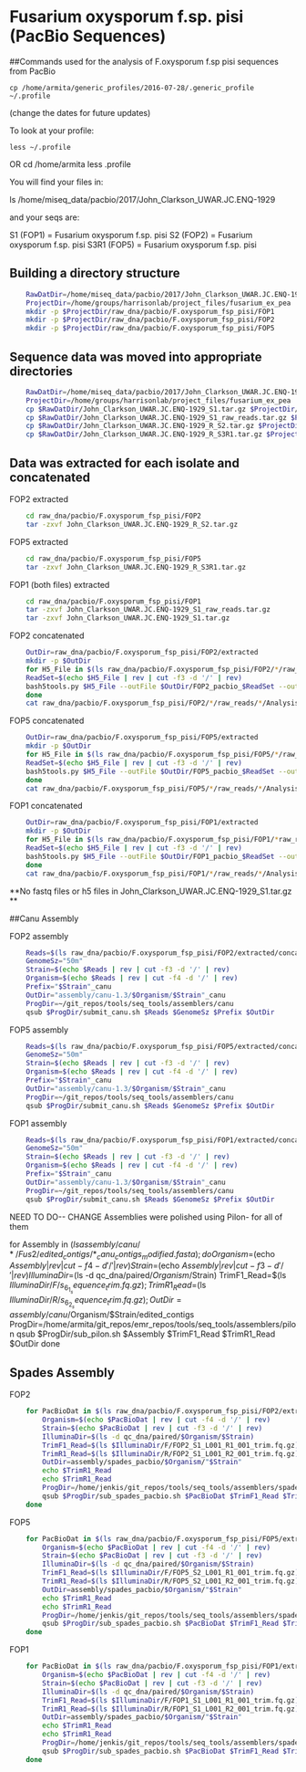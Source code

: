 # Fusarium oxysporum f.sp. pisi (PacBio Sequences)
##Commands used for the analysis of F.oxysporum f.sp pisi sequences from PacBio


	cp /home/armita/generic_profiles/2016-07-28/.generic_profile ~/.profile
(change the dates for future updates)


To look at your profile:

	less ~/.profile
OR
	cd /home/armita
	less .profile



You will find your files in:

ls /home/miseq_data/pacbio/2017/John_Clarkson_UWAR.JC.ENQ-1929

and your seqs are:

S1 (FOP1) = Fusarium oxysporum f.sp. pisi
S2 (FOP2) = Fusarium oxysporum f.sp. pisi
S3R1 (FOP5) = Fusarium oxysporum f.sp. pisi


## Building a directory structure

```bash
	RawDatDir=/home/miseq_data/pacbio/2017/John_Clarkson_UWAR.JC.ENQ-1929
	ProjectDir=/home/groups/harrisonlab/project_files/fusarium_ex_pea
	mkdir -p $ProjectDir/raw_dna/pacbio/F.oxysporum_fsp_pisi/FOP1
	mkdir -p $ProjectDir/raw_dna/pacbio/F.oxysporum_fsp_pisi/FOP2
	mkdir -p $ProjectDir/raw_dna/pacbio/F.oxysporum_fsp_pisi/FOP5
```	

## Sequence data was moved into appropriate directories

```bash
	RawDatDir=/home/miseq_data/pacbio/2017/John_Clarkson_UWAR.JC.ENQ-1929
	ProjectDir=/home/groups/harrisonlab/project_files/fusarium_ex_pea
	cp $RawDatDir/John_Clarkson_UWAR.JC.ENQ-1929_S1.tar.gz $ProjectDir/raw_dna/pacbio/F.oxysporum_fsp_pisi/FOP1
	cp $RawDatDir/John_Clarkson_UWAR.JC.ENQ-1929_S1_raw_reads.tar.gz $ProjectDir/raw_dna/pacbio/F.oxysporum_fsp_pisi/FOP1
	cp $RawDatDir/John_Clarkson_UWAR.JC.ENQ-1929_R_S2.tar.gz $ProjectDir/raw_dna/pacbio/F.oxysporum_fsp_pisi/FOP2
	cp $RawDatDir/John_Clarkson_UWAR.JC.ENQ-1929_R_S3R1.tar.gz $ProjectDir/raw_dna/pacbio/F.oxysporum_fsp_pisi/FOP5	
```

## Data was extracted for each isolate and concatenated 

FOP2 extracted 

```bash
	cd raw_dna/pacbio/F.oxysporum_fsp_pisi/FOP2
	tar -zxvf John_Clarkson_UWAR.JC.ENQ-1929_R_S2.tar.gz
```

FOP5 extracted 

```bash
	cd raw_dna/pacbio/F.oxysporum_fsp_pisi/FOP5
	tar -zxvf John_Clarkson_UWAR.JC.ENQ-1929_R_S3R1.tar.gz
```

FOP1 (both files) extracted 

```bash
	cd raw_dna/pacbio/F.oxysporum_fsp_pisi/FOP1
	tar -zxvf John_Clarkson_UWAR.JC.ENQ-1929_S1_raw_reads.tar.gz
	tar -zxvf John_Clarkson_UWAR.JC.ENQ-1929_S1.tar.gz
```

FOP2 concatenated 

```bash
	OutDir=raw_dna/pacbio/F.oxysporum_fsp_pisi/FOP2/extracted
	mkdir -p $OutDir
	for H5_File in $(ls raw_dna/pacbio/F.oxysporum_fsp_pisi/FOP2/*/raw_reads/*/Analysis_Results/*.bas.h5); do
	ReadSet=$(echo $H5_File | rev | cut -f3 -d '/' | rev)
	bash5tools.py $H5_File --outFile $OutDir/FOP2_pacbio_$ReadSet --outType fastq --readType unrolled --minLength 100
	done
	cat raw_dna/pacbio/F.oxysporum_fsp_pisi/FOP2/*/raw_reads/*/Analysis_Results/*.subreads.fastq > $OutDir/concatenated_pacbio.fastq
```

FOP5 concatenated 

```bash
	OutDir=raw_dna/pacbio/F.oxysporum_fsp_pisi/FOP5/extracted
	mkdir -p $OutDir
	for H5_File in $(ls raw_dna/pacbio/F.oxysporum_fsp_pisi/FOP5/*/raw_reads/*/Analysis_Results/*.bas.h5); do
	ReadSet=$(echo $H5_File | rev | cut -f3 -d '/' | rev)
	bash5tools.py $H5_File --outFile $OutDir/FOP5_pacbio_$ReadSet --outType fastq --readType unrolled --minLength 100
	done
	cat raw_dna/pacbio/F.oxysporum_fsp_pisi/FOP5/*/raw_reads/*/Analysis_Results/*.subreads.fastq > $OutDir/concatenated_pacbio.fastq
```

FOP1 concatenated 

```bash
	OutDir=raw_dna/pacbio/F.oxysporum_fsp_pisi/FOP1/extracted
	mkdir -p $OutDir
	for H5_File in $(ls raw_dna/pacbio/F.oxysporum_fsp_pisi/FOP1/*raw_reads/*/Analysis_Results/*.bas.h5); do
	ReadSet=$(echo $H5_File | rev | cut -f3 -d '/' | rev)
	bash5tools.py $H5_File --outFile $OutDir/FOP1_pacbio_$ReadSet --outType fastq --readType unrolled --minLength 100
	done
	cat raw_dna/pacbio/F.oxysporum_fsp_pisi/FOP1/*/raw_reads/*/Analysis_Results/*.subreads.fastq > $OutDir/concatenated_pacbio.fastq
```


**No fastq files or h5 files in John_Clarkson_UWAR.JC.ENQ-1929_S1.tar.gz **

##Canu Assembly 

FOP2 assembly

```bash 
	Reads=$(ls raw_dna/pacbio/F.oxysporum_fsp_pisi/FOP2/extracted/concatenated_pacbio.fastq)
  	GenomeSz="50m"
  	Strain=$(echo $Reads | rev | cut -f3 -d '/' | rev)
  	Organism=$(echo $Reads | rev | cut -f4 -d '/' | rev)
  	Prefix="$Strain"_canu
  	OutDir="assembly/canu-1.3/$Organism/$Strain"_canu
  	ProgDir=~/git_repos/tools/seq_tools/assemblers/canu
  	qsub $ProgDir/submit_canu.sh $Reads $GenomeSz $Prefix $OutDir
```

FOP5 assembly

```bash
	Reads=$(ls raw_dna/pacbio/F.oxysporum_fsp_pisi/FOP5/extracted/concatenated_pacbio.fastq)
 	GenomeSz="50m"
  	Strain=$(echo $Reads | rev | cut -f3 -d '/' | rev)
  	Organism=$(echo $Reads | rev | cut -f4 -d '/' | rev)
  	Prefix="$Strain"_canu
  	OutDir="assembly/canu-1.3/$Organism/$Strain"_canu
  	ProgDir=~/git_repos/tools/seq_tools/assemblers/canu
  	qsub $ProgDir/submit_canu.sh $Reads $GenomeSz $Prefix $OutDir
``` 
  
FOP1 assembly

```bash
	Reads=$(ls raw_dna/pacbio/F.oxysporum_fsp_pisi/FOP1/extracted/concatenated_pacbio.fastq)
  	GenomeSz="50m"
  	Strain=$(echo $Reads | rev | cut -f3 -d '/' | rev)
  	Organism=$(echo $Reads | rev | cut -f4 -d '/' | rev)
  	Prefix="$Strain"_canu
  	OutDir="assembly/canu-1.3/$Organism/$Strain"_canu
  	ProgDir=~/git_repos/tools/seq_tools/assemblers/canu
  	qsub $ProgDir/submit_canu.sh $Reads $GenomeSz $Prefix $OutDir
```



NEED TO DO-- CHANGE
Assemblies were polished using Pilon- for all of them

  for Assembly in $(ls assembly/canu/*/Fus2/edited_contigs/*_canu_contigs_modified.fasta); do
    Organism=$(echo $Assembly | rev | cut -f4 -d '/' | rev)
    Strain=$(echo $Assembly | rev | cut -f3 -d '/' | rev)
    IlluminaDir=$(ls -d qc_dna/paired/$Organism/$Strain)
    TrimF1_Read=$(ls $IlluminaDir/F/s_6_1_sequence_trim.fq.gz);
    TrimR1_Read=$(ls $IlluminaDir/R/s_6_2_sequence_trim.fq.gz);
    OutDir=assembly/canu/$Organism/$Strain/edited_contigs
    ProgDir=/home/armita/git_repos/emr_repos/tools/seq_tools/assemblers/pilon
    qsub $ProgDir/sub_pilon.sh $Assembly $TrimF1_Read $TrimR1_Read $OutDir
  done




## Spades Assembly 

FOP2  

```bash
	for PacBioDat in $(ls raw_dna/pacbio/F.oxysporum_fsp_pisi/FOP2/extracted/concatenated_pacbio.fastq); do
		Organism=$(echo $PacBioDat | rev | cut -f4 -d '/' | rev)
		Strain=$(echo $PacBioDat | rev | cut -f3 -d '/' | rev)
		IlluminaDir=$(ls -d qc_dna/paired/$Organism/$Strain)
		TrimF1_Read=$(ls $IlluminaDir/F/FOP2_S1_L001_R1_001_trim.fq.gz);
		TrimR1_Read=$(ls $IlluminaDir/R/FOP2_S1_L001_R2_001_trim.fq.gz);
		OutDir=assembly/spades_pacbio/$Organism/"$Strain"
		echo $TrimR1_Read
		echo $TrimR1_Read
		ProgDir=/home/jenkis/git_repos/tools/seq_tools/assemblers/spades
		qsub $ProgDir/sub_spades_pacbio.sh $PacBioDat $TrimF1_Read $TrimR1_Read $OutDir 20
	done
``` 

FOP5

```bash 
	for PacBioDat in $(ls raw_dna/pacbio/F.oxysporum_fsp_pisi/FOP5/extracted/concatenated_pacbio.fastq); do
		Organism=$(echo $PacBioDat | rev | cut -f4 -d '/' | rev)
		Strain=$(echo $PacBioDat | rev | cut -f3 -d '/' | rev)
		IlluminaDir=$(ls -d qc_dna/paired/$Organism/$Strain)
		TrimF1_Read=$(ls $IlluminaDir/F/FOP5_S2_L001_R1_001_trim.fq.gz);
		TrimR1_Read=$(ls $IlluminaDir/R/FOP5_S2_L001_R2_001_trim.fq.gz);
		OutDir=assembly/spades_pacbio/$Organism/"$Strain"
		echo $TrimR1_Read
		echo $TrimR1_Read
		ProgDir=/home/jenkis/git_repos/tools/seq_tools/assemblers/spades
		qsub $ProgDir/sub_spades_pacbio.sh $PacBioDat $TrimF1_Read $TrimR1_Read $OutDir 20
	done
```


FOP1

```bash 
	for PacBioDat in $(ls raw_dna/pacbio/F.oxysporum_fsp_pisi/FOP1/extracted/concatenated_pacbio.fastq); do
		Organism=$(echo $PacBioDat | rev | cut -f4 -d '/' | rev)
		Strain=$(echo $PacBioDat | rev | cut -f3 -d '/' | rev)
		IlluminaDir=$(ls -d qc_dna/paired/$Organism/$Strain)
		TrimF1_Read=$(ls $IlluminaDir/F/FOP1_S1_L001_R1_001_trim.fq.gz);
		TrimR1_Read=$(ls $IlluminaDir/R/FOP1_S1_L001_R2_001_trim.fq.gz);
		OutDir=assembly/spades_pacbio/$Organism/"$Strain"
		echo $TrimR1_Read
		echo $TrimR1_Read
		ProgDir=/home/jenkis/git_repos/tools/seq_tools/assemblers/spades
		qsub $ProgDir/sub_spades_pacbio.sh $PacBioDat $TrimF1_Read $TrimR1_Read $OutDir 20
	done
```



	